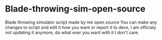 # Blade-throwing-sim-open-source
Blade throwing simulator script made by me open source
You can make any changes to script and edit it how you want or report it to devs, I am officialy not updating it anymore, do what ever you want with it I don't care.
